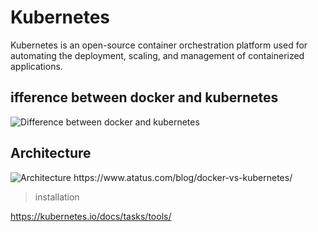 # Kubernetes 
 Kubernetes is an open-source container orchestration platform used for automating the deployment, scaling, and management of containerized applications. 
## ifference between docker and kubernetes

<img src="https://www.atatus.com/blog/content/images/2022/11/Automated-scheduling-and-management-of-application-containers--3-.png" alt="Difference between docker and kubernetes">

## Architecture
<img src="https://cdn.hashnode.com/res/hashnode/image/upload/v1681929546257/92239821-aac2-44db-b7c1-1528c8cf8dcd.png" alt="Architecture">
https://www.atatus.com/blog/docker-vs-kubernetes/

> installation

https://kubernetes.io/docs/tasks/tools/



